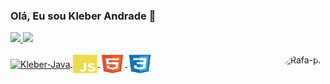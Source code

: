 ### Olá, Eu sou Kleber Andrade 👋

<!--
- 🔭 Estagiando na Compass UOL em React Native
- 🌱 I’m currently learning ...
- 👯 I’m looking to collaborate on ...
- 🤔 I’m looking for help with ...
- 💬 Ask me about ...
- 📫 How to reach me: ...
- 😄 Pronouns: ...
- ⚡ Fun fact: ...
-->
<div align="left">
  <a href="https://github.com/kleber-a">
  <img height="180em" src="https://github-readme-stats.vercel.app/api?username=kleber-a&show_icons=true&theme=dark&include_all_commits=true&count_private=true"/>
  <img height="180em" src="https://github-readme-stats.vercel.app/api/top-langs/?username=kleber-a&layout=compact&langs_count=7&theme=dark"/>
</div>
  
  <div style="display: inline_block"><br>
  <img align="center" alt="Kleber-Java" height="50" width="70" src="https://cdn.jsdelivr.net/gh/devicons/devicon/icons/java/java-original-wordmark.svg" />
  <img align="center" alt="Kleber-Js" height="30" width="40" src="https://raw.githubusercontent.com/devicons/devicon/master/icons/javascript/javascript-plain.svg">
  <img align="center" alt="Kleber-HTML" height="30" width="40" src="https://raw.githubusercontent.com/devicons/devicon/master/icons/html5/html5-original.svg">
  <img align="center" alt="Kleber-CSS" height="30" width="40" src="https://raw.githubusercontent.com/devicons/devicon/master/icons/css3/css3-original.svg">
  <img align="right" alt="Rafa-pic" height="150" style="border-radius:50px;" src="https://media.discordapp.net/attachments/639956127056134178/890373478988013628/Publicacoes_Instagram_1_1.png?width=676&height=676">
</div>
